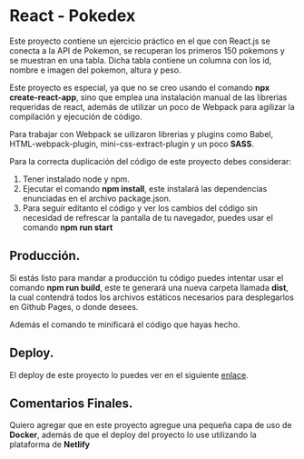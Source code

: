 # React - Pokedex

Este proyecto contiene un ejercicio práctico en el que con React.js se conecta a la API de Pokemon, se recuperan los primeros 150 pokemons y se muestran en una tabla. Dicha tabla contiene un columna con los id, nombre e imagen del pokemon, altura y peso.

Este proyecto es especial, ya que no se creo usando el comando **npx create-react-app**, sino que emplea una instalación manual de las librerias requeridas de react, además de utilizar un poco de Webpack para agilizar la compilación y ejecución de código.

Para trabajar con Webpack se uilizaron librerias y plugins como Babel, HTML-webpack-plugin, mini-css-extract-plugin y un poco **SASS**.

Para la correcta duplicación del código de este proyecto debes considerar:

1. Tener instalado node y npm.
2. Ejecutar el comando **npm install**, este instalará las dependencias enunciadas en el archivo package.json.
3. Para seguir editanto el código y ver los cambios del código sin necesidad de refrescar la pantalla de tu navegador, puedes usar el comando **npm run start**

## Producción.

Si estás listo para mandar a producción tu código puedes intentar usar el comando **npm run build**, este te generará una nueva carpeta llamada **dist**, la cual contendrá todos los archivos estáticos necesarios para desplegarlos en Github Pages, o donde desees.

Además el comando te minificará el código que hayas hecho.

## Deploy.

El deploy de este proyecto lo puedes ver en el siguiente [enlace](https://tender-stonebraker-d1e7e9.netlify.app/).

## Comentarios Finales.

Quiero agregar que en este proyecto agregue una pequeña capa de uso de **Docker**, además de que el deploy del proyecto lo use utilizando la plataforma de **Netlify**
